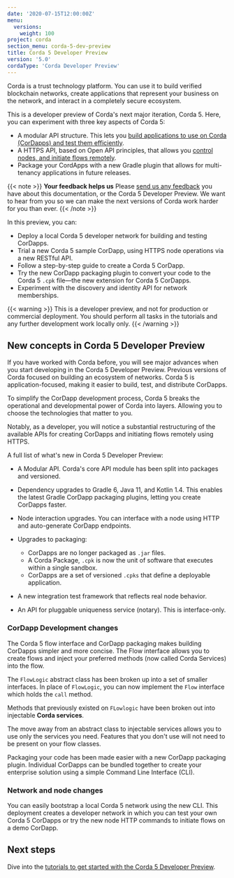 ```yaml
---
date: '2020-07-15T12:00:00Z'
menu:
  versions:
    weight: 100
project: corda
section_menu: corda-5-dev-preview
title: Corda 5 Developer Preview
version: '5.0'
cordaType: 'Corda Developer Preview'
---
```


Corda is a trust technology platform. You can use it to build verified blockchain networks, create applications that represent your business on the network, and interact in a completely secure ecosystem.

This is a developer preview of Corda's next major iteration, Corda 5. Here, you can experiment with three key aspects of Corda 5:

* A modular API structure. This lets you [build applications to use on Corda (CorDapps) and test them efficiently](tutorials/overview.html).
* A HTTPS API, based on Open API principles, that allows you [control nodes, and initiate flows remotely](nodes/overview.html).
* Package your CordApps with a new Gradle plugin that allows for multi-tenancy applications in future releases.

{{< note >}}
**Your feedback helps us**
Please [send us any feedback](https://r3dev.zendesk.com/hc/en-us/requests/new) you have about this documentation, or the Corda 5 Developer Preview. We want to hear from you so we can make the next versions of Corda work harder for you than ever. 
{{< /note >}}

In this preview, you can:

* Deploy a local Corda 5 developer network for building and testing CorDapps.
* Trial a new Corda 5 sample CorDapp, using HTTPS node operations via a new RESTful API.
* Follow a step-by-step guide to create a Corda 5 CorDapp.
* Try the new CorDapp packaging plugin to convert your code to the Corda 5 `.cpk` file—the new extension for Corda 5 CorDapps.
* Experiment with the discovery and identity API for network memberships.

{{< warning >}}
This is a developer preview, and not for production or commercial deployment. You should perform all tasks in the tutorials and any further development work locally only.
{{< /warning >}}

## New concepts in Corda 5 Developer Preview

If you have worked with Corda before, you will see major advances when you start developing in the Corda 5 Developer Preview. Previous versions of Corda focused on building an ecosystem of networks. Corda 5 is application-focused, making it easier to build, test, and distribute CorDapps.

To simplify the CorDapp development process, Corda 5 breaks the operational and developmental power of Corda into layers. Allowing you to choose the technologies that matter to you.

Notably, as a developer, you will notice a substantial restructuring of the available APIs for creating CorDapps and initiating flows remotely using HTTPS.

A full list of what's new in Corda 5 Developer Preview:

- A Modular API. Corda's core API module has been split into packages and versioned.

- Dependency upgrades to Gradle 6, Java 11, and Kotlin 1.4. This enables the latest Gradle CorDapp packaging plugins, letting you create CorDapps faster.

- Node interaction upgrades. You can interface with a node using HTTP and auto-generate CorDapp endpoints.

- Upgrades to packaging:
  - CorDapps are no longer packaged as `.jar` files.
  - A Corda Package, `.cpk` is now the unit of software that executes within a single sandbox.
  - CorDapps are a set of versioned `.cpks` that define a deployable application.

- A new integration test framework that reflects real node behavior.

- An API for pluggable uniqueness service (notary). This is interface-only.

### CorDapp Development changes

The Corda 5 flow interface and CorDapp packaging makes building CorDapps simpler and more concise. The Flow interface allows you to create flows and inject your preferred methods (now called Corda Services) into the flow.

The `FlowLogic` abstract class has been broken up into a set of smaller interfaces.  In place of `FlowLogic`, you can now implement the `Flow` interface which holds the `call` method.

Methods that previously existed on `FLowlogic` have been broken out into injectable **Corda services**.

The move away from an abstract class to injectable services allows you to use only the services you need. Features that you don't use will not need to be present on your flow classes.

Packaging your code has been made easier with a new CorDapp packaging plugin. Individual CorDapps can be bundled together to create your enterprise solution using a simple Command Line Interface (CLI).

### Network and node changes

You can easily bootstrap a local Corda 5 network using the new CLI. This deployment creates a developer network in which you can test your own Corda 5 CorDapps or try the new node HTTP commands to initiate flows on a demo CorDapp.

## Next steps

Dive into the [tutorials to get started with the Corda 5 Developer Preview](tutorials/overview.html).
